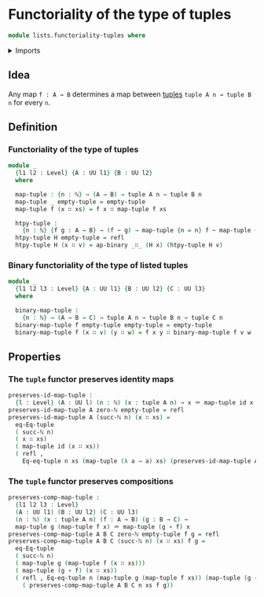 # Functoriality of the type of tuples

```agda
module lists.functoriality-tuples where
```

<details><summary>Imports</summary>

```agda
open import elementary-number-theory.natural-numbers

open import foundation.action-on-identifications-binary-functions
open import foundation.dependent-pair-types
open import foundation.function-extensionality
open import foundation.function-types
open import foundation.homotopies
open import foundation.identity-types
open import foundation.postcomposition-functions
open import foundation.universe-levels
open import foundation.whiskering-homotopies-composition

open import lists.tuples

open import univalent-combinatorics.standard-finite-types
```

</details>

## Idea

Any map `f : A → B` determines a map between [tuples](lists.tuples.md)
`tuple A n → tuple B n` for every `n`.

## Definition

### Functoriality of the type of tuples

```agda
module _
  {l1 l2 : Level} {A : UU l1} {B : UU l2}
  where

  map-tuple : {n : ℕ} → (A → B) → tuple A n → tuple B n
  map-tuple _ empty-tuple = empty-tuple
  map-tuple f (x ∷ xs) = f x ∷ map-tuple f xs

  htpy-tuple :
    {n : ℕ} {f g : A → B} → (f ~ g) → map-tuple {n = n} f ~ map-tuple {n = n} g
  htpy-tuple H empty-tuple = refl
  htpy-tuple H (x ∷ v) = ap-binary _∷_ (H x) (htpy-tuple H v)
```

### Binary functoriality of the type of listed tuples

```agda
module _
  {l1 l2 l3 : Level} {A : UU l1} {B : UU l2} {C : UU l3}
  where

  binary-map-tuple :
    {n : ℕ} → (A → B → C) → tuple A n → tuple B n → tuple C n
  binary-map-tuple f empty-tuple empty-tuple = empty-tuple
  binary-map-tuple f (x ∷ v) (y ∷ w) = f x y ∷ binary-map-tuple f v w
```

## Properties

### The `tuple` functor preserves identity maps

```agda
preserves-id-map-tuple :
  {l : Level} (A : UU l) (n : ℕ) (x : tuple A n) → x ＝ map-tuple id x
preserves-id-map-tuple A zero-ℕ empty-tuple = refl
preserves-id-map-tuple A (succ-ℕ n) (x ∷ xs) =
  eq-Eq-tuple
  ( succ-ℕ n)
  ( x ∷ xs)
  ( map-tuple id (x ∷ xs))
  ( refl ,
    Eq-eq-tuple n xs (map-tuple (λ a → a) xs) (preserves-id-map-tuple A n xs))
```

### The `tuple` functor preserves compositions

```agda
preserves-comp-map-tuple :
  {l1 l2 l3 : Level}
  (A : UU l1) (B : UU l2) (C : UU l3)
  (n : ℕ) (x : tuple A n) (f : A → B) (g : B → C) →
  map-tuple g (map-tuple f x) ＝ map-tuple (g ∘ f) x
preserves-comp-map-tuple A B C zero-ℕ empty-tuple f g = refl
preserves-comp-map-tuple A B C (succ-ℕ n) (x ∷ xs) f g =
  eq-Eq-tuple
  ( succ-ℕ n)
  ( map-tuple g (map-tuple f (x ∷ xs)))
  ( map-tuple (g ∘ f) (x ∷ xs))
  ( refl , Eq-eq-tuple n (map-tuple g (map-tuple f xs)) (map-tuple (g ∘ f) xs)
    ( preserves-comp-map-tuple A B C n xs f g))
```
